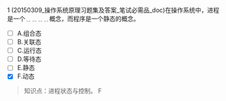 1
(20150309_操作系统原理习题集及答案_笔试必需品_doc)在操作系统中，进程是一个﹎﹎﹎﹎概念，而程序是一个静态的概念。
- [ ] A.组合态 
- [ ] B.关联态 
- [ ] C.运行态 
- [ ] D.等待态 
- [ ] E.静态 
- [x] F.动态

> 知识点：进程状态与控制。
> F
